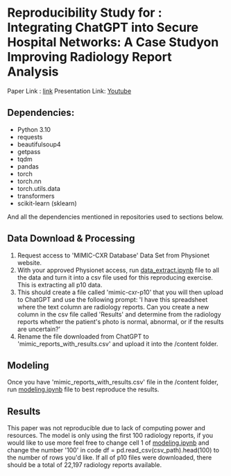 # Reproducibility Study for : Integrating ChatGPT into Secure Hospital Networks: A Case Studyon Improving Radiology Report Analysis 
Paper Link : [link](https://arxiv.org/pdf/2402.09358)
Presentation Link: [Youtube](https://youtu.be/U5M4hE0m1sM)
## Dependencies:
- Python 3.10
- requests
- beautifulsoup4
- getpass
- tqdm
- pandas
- torch
- torch.nn
- torch.utils.data
- transformers
- scikit-learn (sklearn)	


And all the dependencies mentioned in repositories used to sections below.

## Data Download & Processing

1. Request access to 'MIMIC-CXR Database' Data Set from Physionet website.
2. With your approved Physionet access, run [data_extract.ipynb](data_extract.ipynb) file to all the data and turn it into a csv file used for this reproducing exercise. This is extracting all p10 data.
3. This should create a file called 'mimic-cxr-p10' that you will then upload to ChatGPT and use the following prompt:
      'I have this spreadsheet where the text column are radiology reports. Can you create a new column in the csv file called 'Results' and determine from the radiology reports whether the patient's photo is normal, abnormal, or if the results are uncertain?'
4. Rename the file downloaded from ChatGPT to 'mimic_reports_with_results.csv' and upload it into the /content folder.

## Modeling
Once you have 'mimic_reports_with_results.csv' file in the /content folder, run [modeling.ipynb](modeling.ipynb) file to best reproduce the results.

## Results
This paper was not reproducible due to lack of computing power and resources. The model is only using the first 100 radiology reports, if you would like to use more feel free to change cell 1 of [modeling.ipynb](modeling.ipynb) and change the number '100' in code df = pd.read_csv(csv_path).head(100) to the number of rows you'd like. If all of p10 files were downloaded, there should be a total of 22,197 radiology reports available.
